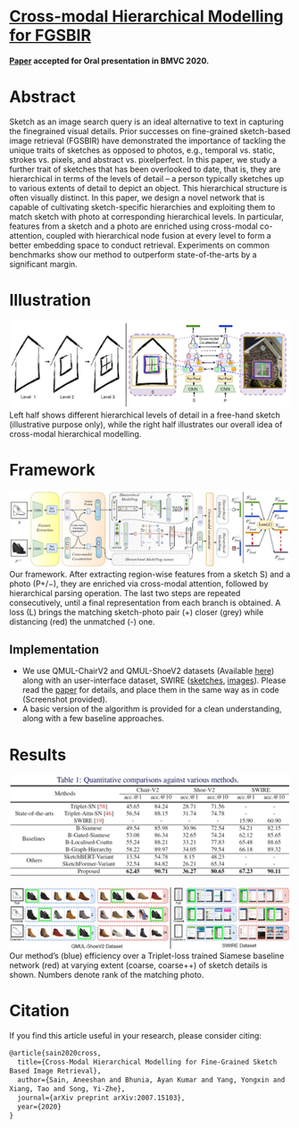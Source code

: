 # [Cross-modal Hierarchical Modelling for FGSBIR](https://aneeshan95.github.io/Cross-modal_Hierarchy_FGSBIR/)
#### [Paper](https://arxiv.org/pdf/2007.15103.pdf) accepted for Oral presentation in BMVC 2020. 

# Abstract
Sketch as an image search query is an ideal alternative to text in capturing the finegrained visual details. Prior successes on fine-grained sketch-based image retrieval (FGSBIR) have demonstrated the importance of tackling the unique traits of sketches as opposed to photos, e.g., temporal vs. static, strokes vs. pixels, and abstract vs. pixelperfect. In this paper, we study a further trait of sketches that has been overlooked to date, that is, they are hierarchical in terms of the levels of detail – a person typically sketches up to various extents of detail to depict an object. This hierarchical structure is often visually distinct. In this paper, we design a novel network that is capable of cultivating sketch-specific hierarchies and exploiting them to match sketch with photo at corresponding hierarchical levels. In particular, features from a sketch and a photo are enriched using cross-modal co-attention, coupled with hierarchical node fusion at every level to form a better embedding space to conduct retrieval. Experiments on common benchmarks show our method to outperform state-of-the-arts by a significant margin.

# Illustration
![](./Images/opening.jpg)
Left half shows different hierarchical levels of detail in a free-hand sketch (illustrative purpose only), while the right half 
illustrates our overall idea of cross-modal hierarchical modelling.

# Framework
![](./Images/framework.jpg)
 Our framework. After extracting region-wise features from a sketch S) and a photo (P+/−), they are enriched via cross-modal attention,
 followed by hierarchical parsing operation. The last two steps are repeated consecutively, until a final representation from each branch is obtained. 
 A loss (L) brings the matching sketch-photo pair (+) closer (grey) while distancing (red) the unmatched (-) one.

## Implementation
* We use QMUL-ChairV2 and QMUL-ShoeV2 datasets (Available [here](http://sketchx.eecs.qmul.ac.uk/downloads/)) along with an user-interface dataset, SWIRE ([sketches](https://storage.googleapis.com/crowdstf-rico-uiuc-4540/swire_dataset_v0.1/sketches.zip), [images](http://interactionmining.org/rico)).
Please read the [paper](https://arxiv.org/pdf/2007.15103.pdf) for details, and place them in the same way as in code (Screenshot provided).
* A basic version of the algorithm is provided for a clean understanding, along with a few baseline approaches.

# Results
![](./Images/experiments.jpg)

![](./Images/retrieval.jpg)
Our method’s (blue) efficiency over a Triplet-loss trained Siamese baseline network (red) at varying extent (coarse, coarse++) of sketch details is shown. Numbers denote rank of the matching photo.

# Citation
If you find this article useful in your research, please consider citing:

```
@article{sain2020cross,
  title={Cross-Modal Hierarchical Modelling for Fine-Grained Sketch Based Image Retrieval},
  author={Sain, Aneeshan and Bhunia, Ayan Kumar and Yang, Yongxin and Xiang, Tao and Song, Yi-Zhe},
  journal={arXiv preprint arXiv:2007.15103},
  year={2020}
}
```
